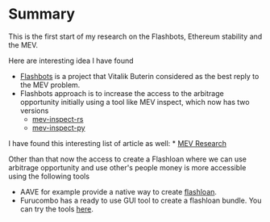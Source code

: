 # Summary

This is the first start of my research on the Flashbots, Ethereum stability and the MEV.

Here are interesting idea I have found
* [Flashbots](https://github.com/flashbots) is a project that Vitalik Buterin considered as the best reply to the MEV problem.
* Flashbots approach is to increase the access to the arbitrage opportunity initially using a tool like MEV inspect, which now has two versions
    * [mev-inspect-rs](https://github.com/flashbots/mev-inspect-rs)
    * [mev-inspect-py](https://github.com/flashbots/mev-inspect-py)

I have found this interesting list of article as well:
    * [MEV Research](https://github.com/flashbots/mev-research/blob/main/resources.md)

Other than that now the access to create a Flashloan where we can use arbitrage opportunity and use other's people money is more accessible using the following tools
* AAVE for example provide a native way to create [flashloan](https://docs.aave.com/faq/flash-loans).
* Furucombo has a ready to use GUI tool to create a flashloan bundle. You can try the tools [here](https://furucombo.app/combo).